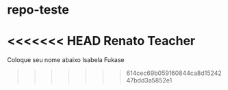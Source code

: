 # repo-teste
<<<<<<< HEAD
Renato Teacher
=======
Coloque seu nome abaixo 
Isabela Fukase
>>>>>>> 614cec69b059160844ca8d1524247bdd3a5852e1
